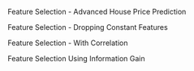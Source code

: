 Feature Selection - Advanced House Price Prediction

Feature Selection - Dropping Constant Features

Feature Selection - With Correlation

Feature Selection Using Information Gain
